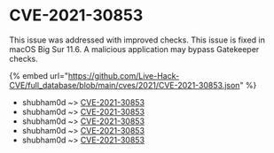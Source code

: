 # CVE-2021-30853

This issue was addressed with improved checks. This issue is fixed in macOS Big Sur 11.6. A malicious application may bypass Gatekeeper checks.

{% embed url="https://github.com/Live-Hack-CVE/full_database/blob/main/cves/2021/CVE-2021-30853.json" %}


* shubham0d ~> [CVE-2021-30853](https://www.alice-snow.ru/2021/database/cve-2021-30853/cve-2021-30853-shubham0d)
* shubham0d ~> [CVE-2021-30853](https://www.alice-snow.ru/2021/database/cve-2021-30853/cve-2021-30853-shubham0d)
* shubham0d ~> [CVE-2021-30853](https://www.alice-snow.ru/2021/database/cve-2021-30853/cve-2021-30853-shubham0d)
* shubham0d ~> [CVE-2021-30853](https://www.alice-snow.ru/2021/database/cve-2021-30853/cve-2021-30853-shubham0d)
* shubham0d ~> [CVE-2021-30853](https://www.alice-snow.ru/2021/database/cve-2021-30853/cve-2021-30853-shubham0d)